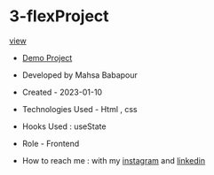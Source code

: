 # 3-flexProject


[view](https://user-images.githubusercontent.com/120960956/211674543-3d9671d6-fa7a-4617-a26e-afd135f9e4e9.mp4)

- [Demo Project](https://mahsabbpour.github.io/3-flexProject/)

- Developed by Mahsa Babapour

- Created - 2023-01-10

- Technologies Used - Html , css 

- Hooks Used : useState 

- Role - Frontend

- How to reach me : with my [instagram](https://www.instagram.com/mahsabbpour.web) and [linkedin](https://www.linkedin.com/in/mahsabbpour)
